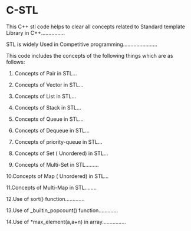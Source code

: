# C-STL
This C++ stl code helps to clear all concepts related to Standard template Library in C++................ 

STL is widely Used in Competitive programming.......................

This  code includes the concepts of the following things which are as follows:

1. Concepts of Pair in STL...

2. Concepts of Vector in STL...

3. Concepts of List in STL...

4. Concepts of Stack in STL...

5. Concepts of Queue in STL...

6. Concepts of Dequeue in STL...

7. Concepts of priority-queue in STL...

8. Concepts of Set ( Unordered) in STL...

9. Concepts of Multi-Set  in STL.........

10.Concepts of  Map ( Unordered) in STL...

11.Concepts of Multi-Map  in STL........

12.Use of sort() function.............

13.Use of _builtin_popcount() function.............

14.Use of  *max_element(a,a+n) in array................
